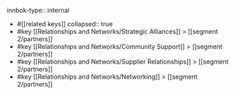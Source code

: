 innbok-type:: internal
- #[[related keys]]
collapsed:: true
- #key [[Relationships and Networks/Strategic Alliances]] > [[segment 2/partners]]
- #key [[Relationships and Networks/Community Support]] > [[segment 2/partners]]
- #key [[Relationships and Networks/Supplier Relationships]] > [[segment 2/partners]]
- #key [[Relationships and Networks/Networking]] > [[segment 2/partners]]




